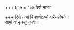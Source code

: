+++
title = "०४ दिवो नाभा"

+++
दि॒वो नाभा॑ विचक्ष॒णोऽव्यो॒ वारे॑ महीयते ।  
सोमो॒ यः सु॒क्रतुः॑ क॒विः ॥